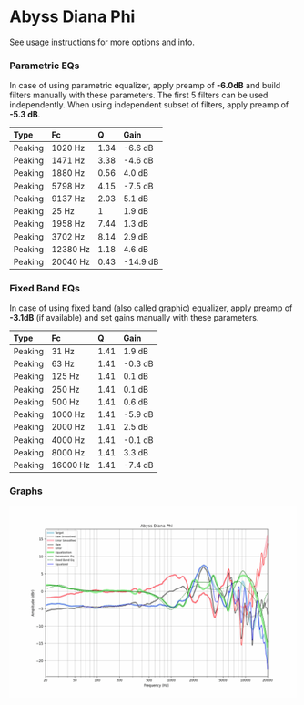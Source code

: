 # Abyss Diana Phi
See [usage instructions](https://github.com/jaakkopasanen/AutoEq#usage) for more options and info.

### Parametric EQs
In case of using parametric equalizer, apply preamp of **-6.0dB** and build filters manually
with these parameters. The first 5 filters can be used independently.
When using independent subset of filters, apply preamp of **-5.3 dB**.

| Type    | Fc       |    Q | Gain     |
|:--------|:---------|:-----|:---------|
| Peaking | 1020 Hz  | 1.34 | -6.6 dB  |
| Peaking | 1471 Hz  | 3.38 | -4.6 dB  |
| Peaking | 1880 Hz  | 0.56 | 4.0 dB   |
| Peaking | 5798 Hz  | 4.15 | -7.5 dB  |
| Peaking | 9137 Hz  | 2.03 | 5.1 dB   |
| Peaking | 25 Hz    | 1    | 1.9 dB   |
| Peaking | 1958 Hz  | 7.44 | 1.3 dB   |
| Peaking | 3702 Hz  | 8.14 | 2.9 dB   |
| Peaking | 12380 Hz | 1.18 | 4.6 dB   |
| Peaking | 20040 Hz | 0.43 | -14.9 dB |

### Fixed Band EQs
In case of using fixed band (also called graphic) equalizer, apply preamp of **-3.1dB**
(if available) and set gains manually with these parameters.

| Type    | Fc       |    Q | Gain    |
|:--------|:---------|:-----|:--------|
| Peaking | 31 Hz    | 1.41 | 1.9 dB  |
| Peaking | 63 Hz    | 1.41 | -0.3 dB |
| Peaking | 125 Hz   | 1.41 | 0.1 dB  |
| Peaking | 250 Hz   | 1.41 | 0.1 dB  |
| Peaking | 500 Hz   | 1.41 | 0.6 dB  |
| Peaking | 1000 Hz  | 1.41 | -5.9 dB |
| Peaking | 2000 Hz  | 1.41 | 2.5 dB  |
| Peaking | 4000 Hz  | 1.41 | -0.1 dB |
| Peaking | 8000 Hz  | 1.41 | 3.3 dB  |
| Peaking | 16000 Hz | 1.41 | -7.4 dB |

### Graphs
![](./Abyss%20Diana%20Phi.png)
